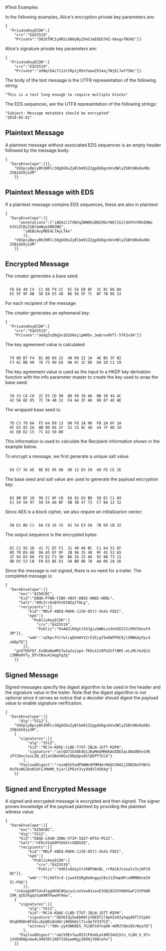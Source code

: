 
#Test Examples

In the following examples, Alice's encryption private key parameters are:

~~~~
{
  "PrivateKeyECDH":{
    "crv":"Ed25519",
    "Private":"D8IhTMCIy0M2cbB0yByZVmSJeEbED7HZ-6AxgvTNSHI"}}
~~~~

 Alice's signature private key parameters are:

~~~~
{
  "PrivateKeyECDH":{
    "crv":"Ed25519",
    "Private":"aVNqrEAz7i12rCRp1j05nYoewZ914aj7WjEL7wY75Nc"}}
~~~~

The body of the test message is the UTF8 representation of the following string:

~~~~
"This is a test long enough to require multiple blocks"
~~~~

The EDS sequences, are the UTF8 representation of the following strings:

~~~~
"Subject: Message metadata should be encrypted"
"2018-02-01"
~~~~

## Plaintext Message

A plaintext message without associated EDS sequences is an empty header
followed by the message body:

~~~~
{
  "DareEnvelope":[{},
    "VGhpcyBpcyBhIHRlc3QgbG9uZyBlbm91Z2ggdG8gcmVxdWlyZSBtdWx0aXBs
  ZSBibG9ja3M"
    ]}
~~~~

## Plaintext Message with EDS

If a plaintext message contains EDS sequences, these are also in plaintext:

~~~~
{
  "DareEnvelope":[{
      "annotations":["iAEAiC1TdWJqZWN0OiBNZXNzYWdlIG1ldGFkYXRhIHNo
  b3VsZCBiZSBlbmNyeXB0ZWQ",
        "iAEBiAoyMDE4LTAyLTAx"
        ]},
    "VGhpcyBpcyBhIHRlc3QgbG9uZyBlbm91Z2ggdG8gcmVxdWlyZSBtdWx0aXBs
  ZSBibG9ja3M"
    ]}
~~~~

## Encrypted Message

The creator generates a base seed:

~~~~

  F6 EA 48 C4  C1 86 F9 CC  EC 54 E8 8F  3C 8C 66 DA
  E5 5F 9F AB  5D EA E5 4D  B6 5D 5F 7C  BF 7B 0E 33
~~~~

For each recipient of the message:

The creator generates an ephemeral key:

~~~~
{
  "PrivateKeyECDH":{
    "crv":"Ed25519",
    "Private":"aGdg3cQ9gSv1D2U6ejipW0Gv_3wQrnx0VTl-5TK3xVA"}}
~~~~

The key agreement value is calculated:

~~~~

  79 8D B7 F4  B1 8D D9 22  48 D9 22 1A  4E B5 3F B2
  F3 A1 BB 90  7E 75 90 E6  0A 6C 1C DD  DA 2D C1 19
~~~~

The key agreement value is used as the input to a HKDF key
derivation function with the info parameter 
master to create the key used to wrap the base seed:

~~~~

  7A 33 CA C0  2C E5 CD 90  BD 50 39 A6  BB 30 44 4C
  42 5A 6E 85  7C 7A 4B 32  F4 A4 3F A6  88 87 4E AE
~~~~

The wrapped base seed is:

~~~~

  7D C3 70 6A  F5 64 D9 13  D0 F8 2A 06  FB 2A 6F 1A
  DF D3 85 2A  BB 0D 66 2F  52 33 8C 40  44 7F 0D 10
  4C E8 D2 C5  71 A3 50 B0
~~~~

This information is used to calculate the Recipient information
shown in the example below.

To encrypt a message, we first generate a unique salt value:


~~~~

  E8 C7 36 AE  BE B1 05 88  6D 12 D3 59  A9 FE CE 2E
~~~~

The base seed and salt value are used to generate the payload encryption
key:

~~~~

  83 8B BF 10  99 CC 0F C8  EA 92 D3 B8  58 EC C1 69
  E1 54 58 97  58 54 A8 BF  DB 3B 47 73  C7 8A 12 32
~~~~

Since AES is a block cipher, we also require an initializarion vector:

~~~~

  5B D1 BD C1  EA C9 26 35  81 54 E3 5A  7B 60 CB 32
~~~~

The output sequence is the encrypted bytes:

~~~~

  81 C2 93 1D  41 7C EF F1  31 40 A9 BC  C1 64 52 EF
  0D 70 D9 A8  DA A5 EF 9F  2B 9A 35 48  9F 45 53 65
  1F 94 D3 08  F9 E2 F3 30  B6 26 25 08  92 8B 73 11
  9B D5 53 CB  F0 D3 BE D3  5A BB 8D 78  AA 06 2A 26
~~~~

Since the message is not signed, there is no need for a trailer.
The completed message is:

~~~~
{
  "DareEnvelope":[{
      "enc":"A256CBC",
      "kid":"EBQH-P7WQ-FIBO-VBSF-DBXE-6WQI-HDBL",
      "Salt":"6Mc2rr6xBYhtEtNZqf7OLg",
      "recipients":[{
          "kid":"MDLP-4BEQ-R6KK-JJ3O-O57J-5G42-FEEI",
          "epk":{
            "PublicKeyECDH":{
              "crv":"Ed25519",
              "Public":"0vAQZiRXgtJtDJgivbWWiu1dnUSD23Ji99V5dxvF4
  3M"}},
          "wmk":"aZ0pcfhlfwlcqDh4HYV2r535jq75mSWFP9C0jl5MWGdyFpi4
  zA8pTQ"}
        ]},
    "gcKTHUF87_ExQKm8wWRS7w1w2ajape-fK5o1SJ9FU2UflNMI-eLzMLYmJQiS
  i3MRm9VTy_DTvtNau414qgYqJg"
    ]}
~~~~

## Signed Message

Signed messages specify the digest algorithm to be used in the header and
the signature value in the trailer. Note that the digest algorithm is not optional
since it serves as notice that a decoder should digest the payload value 
to enable signature verification.

~~~~
{
  "DareEnvelope":[{
      "dig":"S512"},
    "VGhpcyBpcyBhIHRlc3QgbG9uZyBlbm91Z2ggdG8gcmVxdWlyZSBtdWx0aXBs
  ZSBibG9ja3M",
    {
      "signatures":[{
          "alg":"S512",
          "kid":"MCJ4-KD6E-CLBD-T7UT-IBLN-JGTT-M2PH",
          "signature":"zolQU72O30E4b1J8wMmGMHbKAUIDD3aLONaOB5e19K
  iP729ncCeiL5B_dZjaV3BehRGuCORpQpv8SlQEPTfCCA"}
        ],
      "PayloadDigest":"raim8SV5adPbWWn8FMM4mrRAQCO9A2jZ0NZAnFXWlG
  0xF6sWGJbnKSdtIJMmMU_hjarlIPEoY3vy9UdVlH5KAg"}
    ]}
~~~~

## Signed and Encrypted Message

A signed and encrypted message is encrypted and then signed.
The signer proves knowledge of the payload plaintext by providing the
plaintext witness value.

~~~~
{
  "DareEnvelope":[{
      "enc":"A256CBC",
      "dig":"S512",
      "kid":"EBQE-L6GN-ZONU-XTIP-5QZ7-6P5U-PEZI",
      "Salt":"nFDcVIqG0P3VGkYcGODO2Q",
      "recipients":[{
          "kid":"MDLP-4BEQ-R6KK-JJ3O-O57J-5G42-FEEI",
          "epk":{
            "PublicKeyECDH":{
              "crv":"Ed25519",
              "Public":"mVKIv6dzpItzRBPUWxBL_rrRAJbJvzoalx3zjWfC0
  QU"}},
          "wmk":"7tjkDTXrd-1jweXIGRg0e0xgpyCBz21Zhmp8Pco0MMDHcm29
  5l-PUQ"}
        ]},
    "JvGxqgUBfSUv4lgg6KNCWGpiyzLnoVxwA1xauE3GBjBSZXYN8XGwF21VPdAR
  Z9R_qIEVkgqtGa69NYhww9Y9ew",
    {
      "signatures":[{
          "alg":"S512",
          "kid":"MCJ4-KD6E-CLBD-T7UT-IBLN-JGTT-M2PH",
          "signature":"UDX6IdySw6bKWlyY6EDTil9pH2zHJyhqq4OTlStpbU
  DhqKRDDn8FSkLuEpQDi8o6Drj0KDbHil7ivde7V337CQ",
          "witness":"VWn-yy43WKDES_7G1BFS47nq98-mOMJYQmi8SrWya7Q"}
        ],
      "PayloadDigest":"ubCV9En7wu851CFOxHLwt4M534d1Stn_tLDH_h_9fx
  jVVDURWpxmw4L946YDlIAR71S6ywmRgy3bRHjtO8CeFw"}
    ]}
~~~~


